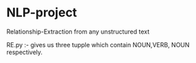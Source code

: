 # NLP-project
Relationship-Extraction from any unstructured text



RE.py :- gives us three tupple which contain NOUN,VERB, NOUN respectively.
